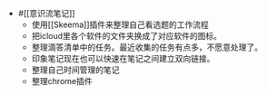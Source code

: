 - #[[意识流笔记]]
    - 使用[[Skeema]]插件来整理自己看选题的工作流程
    - 把icloud里各个软件的文件夹换成了对应软件的图标。
    - 整理滴答清单中的任务。最近收集的任务有点多，不愿意处理了。
    - 印象笔记现在也可以快速在笔记之间建立双向链接。
    - 整理自己时间管理的笔记
    - 整理chrome插件
